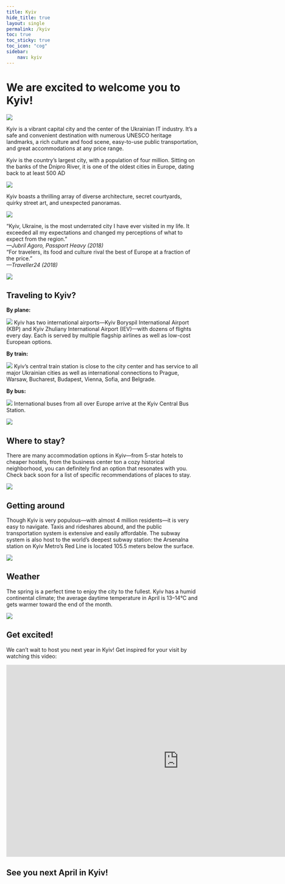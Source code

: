 ```yaml
---
title: Kyiv
hide_title: true
layout: single
permalink: /kyiv
toc: true
toc_sticky: true
toc_icon: "cog"
sidebar: 
    nav: kyiv
---
```


<h1 id="about" class="page__title" itemprop="headline">We are excited to welcome you to Kyiv!</h1>

<img 
src="{{ '/assets/images/kyiv/kyiv1-904w.jpg' | relative_url }}" 
srcset="{{ '/assets/images/kyiv/kyiv1-904w.jpg' | relative_url }},
        {{ '/assets/images/kyiv/kyiv1-1356w.jpg' | relative_url }} 1.5x,
        {{ '/assets/images/kyiv/kyiv1-1808w.jpg' | relative_url }} 2x">

Kyiv is a vibrant capital city and the center of the Ukrainian IT industry. It’s a safe and convenient destination with numerous UNESCO heritage landmarks, a rich culture and food scene, easy-to-use public transportation, and great accommodations at any price range.

Kyiv is the country’s largest city, with a population of four million. Sitting on the banks of the Dnipro River, it is one of the oldest cities in Europe, dating back to at least 500 AD

<img 
src="{{ '/assets/images/kyiv/kyiv2-904w.jpg' | relative_url }}" 
srcset="{{ '/assets/images/kyiv/kyiv2-904w.jpg' | relative_url }},
        {{ '/assets/images/kyiv/kyiv2-1356w.jpg' | relative_url }} 1.5x,
        {{ '/assets/images/kyiv/kyiv2-1808w.jpg' | relative_url }} 2x">

Kyiv boasts a thrilling array of diverse architecture, secret courtyards, quirky street art, and unexpected panoramas.

<img 
src="{{ '/assets/images/kyiv/kyiv4-904w.jpg' | relative_url }}" 
srcset="{{ '/assets/images/kyiv/kyiv4-904w.jpg' | relative_url }},
        {{ '/assets/images/kyiv/kyiv4-1356w.jpg' | relative_url }} 1.5x,
        {{ '/assets/images/kyiv/kyiv4-1808w.jpg' | relative_url }} 2x">

<div class="grid kyiv-comments">
	<div>
		<div class="grad-strip"></div>
	</div>
	<div>
		“Kyiv, Ukraine, is the most underrated city I have ever visited in my life. It exceeded all my expectations and changed my perceptions of what to expect from the region.”<br>
		<em>
			—Jubril Agoro, Passport Heavy (2018)
		</em>
	</div>
</div>

<div class="grid kyiv-comments">
	<div>
		<div class="grad-strip"></div>
	</div>
	<div>
		“For travelers, its food and culture rival the best of Europe at a fraction of the price.”<br>
		<em>
			—Traveller24 (2018)
		</em>
	</div>
</div>

<img 
src="{{ '/assets/images/kyiv/kyiv5-904w.jpg' | relative_url }}" 
srcset="{{ '/assets/images/kyiv/kyiv5-904w.jpg' | relative_url }},
        {{ '/assets/images/kyiv/kyiv5-1356w.jpg' | relative_url }} 1.5x,
        {{ '/assets/images/kyiv/kyiv5-1808w.jpg' | relative_url }} 2x">

## Traveling to Kyiv?

**By plane:**

<div class="grid kyiv-travel">
	<img src="{{ '/assets/images/kyiv/plane.svg' | relative_url }}">
  Kyiv has two international airports—Kyiv Boryspil International Airport (KBP) and Kyiv Zhuliany International Airport (IEV)—with dozens of flights every day. Each is served by multiple flagship airlines as well as low-cost European options.
</div>

**By train:**

<div class="grid kyiv-travel">
	<img src="{{ '/assets/images/kyiv/train.svg' | relative_url }}">
	Kyiv’s central train station is close to the city center and has service to all major Ukrainian cities as well as international connections to Prague, Warsaw, Bucharest, Budapest, Vienna, Sofia, and Belgrade.
</div>

**By bus:**

<div class="grid kyiv-travel">
	<img src="{{ '/assets/images/kyiv/bus.svg' | relative_url }}">
	International buses from all over Europe arrive at the Kyiv Central Bus Station.
</div>

<img 
src="{{ '/assets/images/kyiv/kyiv6-904w.jpg' | relative_url }}" 
srcset="{{ '/assets/images/kyiv/kyiv6-904w.jpg' | relative_url }},
        {{ '/assets/images/kyiv/kyiv6-1356w.jpg' | relative_url }} 1.5x,
        {{ '/assets/images/kyiv/kyiv6-1808w.jpg' | relative_url }} 2x">

## Where to stay?

There are many accommodation options in Kyiv—from 5-star hotels to cheaper hostels, from the business center ton a cozy historical neighborhood, you can definitely find an option that resonates with you. Check back soon for a list of specific recommendations of places to stay.

<img 
src="{{ '/assets/images/kyiv/kyiv7-904w.jpg' | relative_url }}" 
srcset="{{ '/assets/images/kyiv/kyiv7-904w.jpg' | relative_url }},
        {{ '/assets/images/kyiv/kyiv7-1356w.jpg' | relative_url }} 1.5x,
        {{ '/assets/images/kyiv/kyiv7-1808w.jpg' | relative_url }} 2x">

## Getting around 

Though Kyiv is very populous—with almost 4 million residents—it is very easy to navigate. Taxis and rideshares abound, and the public transportation system is extensive and easily affordable. The subway system is also host to the world’s deepest subway station: the Arsenalna station on Kyiv Metro’s Red Line is located 105.5 meters below the surface.

<img 
src="{{ '/assets/images/kyiv/kyiv8-904w.jpg' | relative_url }}" 
srcset="{{ '/assets/images/kyiv/kyiv8-904w.jpg' | relative_url }},
        {{ '/assets/images/kyiv/kyiv8-1356w.jpg' | relative_url }} 1.5x,
        {{ '/assets/images/kyiv/kyiv8-1808w.jpg' | relative_url }} 2x">

## Weather

The spring is a perfect time to enjoy the city to the fullest. Kyiv has a humid continental climate; the average daytime temperature in April is 13–14°C and gets warmer toward the end of the month.

<img 
src="{{ '/assets/images/kyiv/kyiv9-904w.jpg' | relative_url }}" 
srcset="{{ '/assets/images/kyiv/kyiv9-904w.jpg' | relative_url }},
        {{ '/assets/images/kyiv/kyiv9-1356w.jpg' | relative_url }} 1.5x,
        {{ '/assets/images/kyiv/kyiv9-1808w.jpg' | relative_url }} 2x">

## Get excited!

We can’t wait to host you next year in Kyiv! Get inspired for your visit by watching this video:

<iframe width="904" height="504" src="https://www.youtube.com/embed/AEPvCqnVoX0" frameborder="0" allow="accelerometer; autoplay; encrypted-media; gyroscope; picture-in-picture" allowfullscreen> </iframe>

## See you next April in Kyiv!

